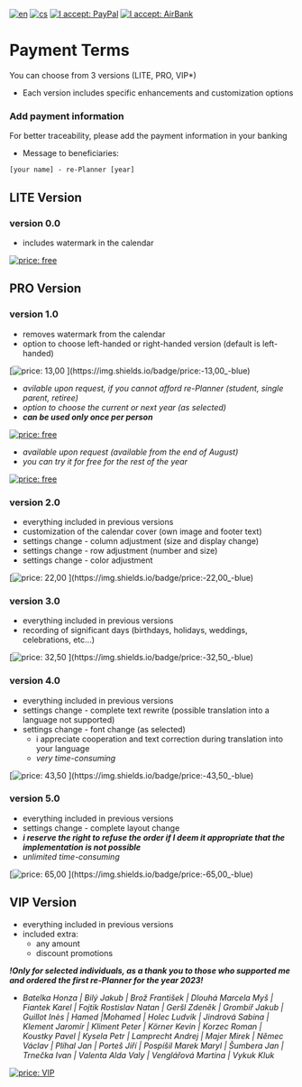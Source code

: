 [![en](https://img.shields.io/badge/lang-en-red.svg)](https://github.com/PepikVaio/reMarkable_re-Planner/blob/main/PAYMENT.md)
[![cs](https://img.shields.io/badge/lang-cs-springgreen.svg)](https://github.com/PepikVaio/reMarkable_re-Planner/blob/main/.language_cs/PAYMENT.cs.md)
[![I accept: PayPal](https://img.shields.io/badge/accept-PayPal-blue)](http://paypal.me/josefwajsar)
[![I accept: AirBank](https://img.shields.io/badge/accept-AirBankBank-green)](https://www.airbank.cz/)

# Payment Terms

You can choose from 3 versions (LITE, PRO, VIP*)
* Each version includes specific enhancements and customization options

### Add payment information
For better traceability, please add the payment information in your banking
* Message to beneficiaries:
```
[your name] - re-Planner [year]
```

## LITE Version

### version 0.0
* includes watermark in the calendar

[![price: free](https://img.shields.io/badge/price:-free-blue)](https://github.com/PepikVaio/reMarkable_re-Planner/releases)

## PRO Version

### version 1.0
* removes watermark from the calendar
* option to choose left-handed or right-handed version (default is left-handed)

[![price: 13,00 $](https://img.shields.io/badge/price:-13,00_$-blue)](https://github.com/PepikVaio/reMarkable_re-Planner/blob/main/.payment/%24/13%2C00%20%24.png)

  * *avilable upon request, if you cannot afford re-Planner (student, single parent, retiree)*
  * *option to choose the current or next year (as selected)*
  * ***can be used only once per person***

[![price: free](https://img.shields.io/badge/price:-free-blue)](mailto:Wajsar.Josef@hotmail.com?subject=Request%20for%20sending%20re-Planner%20(end%20of%20August%20offer)&body=Dear%20Mr.%20Wajsar,%0AI%20would%20like%20to%20take%20advantage%20of%20the%20offer%20you%20are%20providing%20(available%20since%20the%20end%20of%20August)%20and%20kindly%20ask%20you%20to%20send%20me%20the%20re-Planner%20for%20the%20remaining%20period%20of%20the%20year.%0A%0AI%20greatly%20appreciate%20your%20kindness%20and%20cooperation,%20and%20I%20thank%20you%20in%20advance%20for%20processing%20my%20request.%0A%0ASincerely,%0A%5BYour%20Name%5D%0A)

  * *available upon request (available from the end of August)*
  * *you can try it for free for the rest of the year*

[![price: free](https://img.shields.io/badge/price:-free-blue)](mailto:Wajsar.Josef@hotmail.com?subject=Request%20for%20sending%20re-Planner%20(student,%20single%20parent,%20retiree%20offer)&body=Dear%20Mr.%20Wajsar,%0AI%20would%20like%20to%20take%20advantage%20of%20the%20offer%20you%20are%20providing%20(student,%20single%20parent,%20retiree)%20and%20kindly%20ask%20you%20to%20send%20me%20the%20re-Planner%20for%20the%20current%20year.%0A%0AI%20understand%20that%20this%20offer%20can%20be%20used%20only%20once%20per%20person.%0AI%20greatly%20appreciate%20your%20kindness%20and%20cooperation,%20and%20I%20thank%20you%20in%20advance%20for%20processing%20my%20request.%0A%0ASincerely,%0A%5BYour%20Name%5D%0A)

### version 2.0
* everything included in previous versions
* customization of the calendar cover (own image and footer text)
* settings change - column adjustment (size and display change)
* settings change - row adjustment (number and size)
* settings change - color adjustment

[![price: 22,00 $](https://img.shields.io/badge/price:-22,00_$-blue)](https://github.com/PepikVaio/reMarkable_re-Planner/blob/main/.payment/%24/22%2C00%20%24.png)

### version 3.0
* everything included in previous versions
* recording of significant days (birthdays, holidays, weddings, celebrations, etc...)

[![price: 32,50 $](https://img.shields.io/badge/price:-32,50_$-blue)](https://github.com/PepikVaio/reMarkable_re-Planner/blob/main/.payment/%24/32%2C50%20%24.png)

### version 4.0
* everything included in previous versions
* settings change - complete text rewrite (possible translation into a language not supported)
* settings change - font change (as selected)
  * i appreciate cooperation and text correction during translation into your language
  * *very time-consuming*

[![price: 43,50 $](https://img.shields.io/badge/price:-43,50_$-blue)](https://github.com/PepikVaio/reMarkable_re-Planner/blob/main/.payment/%24/43%2C50%20%24.png)

### version 5.0
* everything included in previous versions
* settings change - complete layout change
* ***i reserve the right to refuse the order if I deem it appropriate that the implementation is not possible***
* *unlimited time-consuming*

[![price: 65,00 $](https://img.shields.io/badge/price:-65,00_$-blue)](https://github.com/PepikVaio/reMarkable_re-Planner/blob/main/.payment/%24/65%2C00%20%24.png)

## VIP Version
* everything included in previous versions
* included extra:
  * any amount
  * discount promotions
 
***!Only for selected individuals, as a thank you to those who supported me and ordered the first re-Planner for the year 2023!***
* *Batelka Honza | Bilý Jakub | Brož František | Dlouhá Marcela Myš | Fiantek Karel | Fojtik Rostislav Natan | Geršl Zdeněk | Grombíř Jakub | Guillot Inès | Hamed |Mohamed | Holec Ludvik | Jindrová Sabina | Klement Jaromír | Kliment Peter | Körner Kevin | Korzec Roman | Koustky Pavel | Kysela Petr | Lamprecht Andrej | Majer Mirek | Němec Václav | Plíhal Jan | Porteš Jiří | Pospíšil Marek Maryl | Šumbera Jan | Trnečka Ivan | Valenta Alda Valy | Venglářová Martina | Vykuk Kluk*

[![price: VIP](https://img.shields.io/badge/price:-V_I_P_*-yellow)](https://github.com/PepikVaio/reMarkable_re-Planner/blob/main/.payment/%24/VIP.png)
